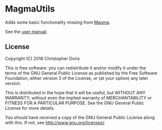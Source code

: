 # MagmaUtils

Adds some basic functionality missing from [Magma](http://magma.maths.usyd.edu.au/magma).

See the [user manual](https://cjdoris.github.io/MagmaUtils).


## License

Copyright (C) 2018 Christopher Doris

This is free software: you can redistribute it and/or modify
it under the terms of the GNU General Public License as published by
the Free Software Foundation, either version 3 of the License, or
(at your option) any later version.

This is distributed in the hope that it will be useful,
but WITHOUT ANY WARRANTY; without even the implied warranty of
MERCHANTABILITY or FITNESS FOR A PARTICULAR PURPOSE.  See the
GNU General Public License for more details.

You should have received a copy of the GNU General Public License
along with this.  If not, see http://www.gnu.org/licenses/.
